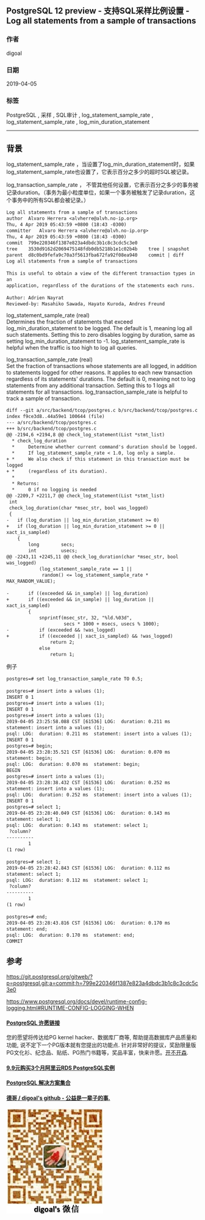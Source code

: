 ## PostgreSQL 12 preview - 支持SQL采样比例设置 - Log all statements from a sample of transactions    
                                                                                                                
### 作者                                                                                                                
digoal                                                                                                                
                                                                                                                
### 日期                                                                                                                
2019-04-05                                                                                                                
                                                                                                                
### 标签                                                                                                                
PostgreSQL , 采样 , SQL审计 , log_statement_sample_rate , log_statement_sample_rate , log_min_duration_statement   
                               
----                                                                                                          
                                                                                                            
## 背景                     
log_statement_sample_rate ，当设置了log_min_duration_statement时，如果log_statement_sample_rate也设置了，它表示百分之多少的超时SQL被记录。  
  
log_transaction_sample_rate ， 不管其他任何设置，它表示百分之多少的事务被记录duration。（事务为最小粒度单位，如果一个事务被触发了记录duration，这个事务中的所有SQL都会被记录。）  
        
```        
Log all statements from a sample of transactions  
author	Alvaro Herrera <alvherre@alvh.no-ip.org>	  
Thu, 4 Apr 2019 05:43:59 +0800 (18:43 -0300)  
committer	Alvaro Herrera <alvherre@alvh.no-ip.org>	  
Thu, 4 Apr 2019 05:43:59 +0800 (18:43 -0300)  
commit	799e220346f1387e823a4dbdc3b1c8c3cdc5c3e0  
tree	3530d9162d2069475148fdb0db5218b1e1c02b4b	tree | snapshot  
parent	d8c0bd9fefa9c70a3f5613fba672fa92f08ea940	commit | diff  
Log all statements from a sample of transactions  
  
This is useful to obtain a view of the different transaction types in an  
application, regardless of the durations of the statements each runs.  
  
Author: Adrien Nayrat  
Reviewed-by: Masahiko Sawada, Hayato Kuroda, Andres Freund  
```      
    
log_statement_sample_rate (real)  
Determines the fraction of statements that exceed log_min_duration_statement to be logged. The default is 1, meaning log all such statements. Setting this to zero disables logging by duration, same as setting log_min_duration_statement to -1. log_statement_sample_rate is helpful when the traffic is too high to log all queries.  
  
log_transaction_sample_rate (real)  
Set the fraction of transactions whose statements are all logged, in addition to statements logged for other reasons. It applies to each new transaction regardless of its statements' durations. The default is 0, meaning not to log statements from any additional transaction. Setting this to 1 logs all statements for all transactions. log_transaction_sample_rate is helpful to track a sample of transaction.  
           
		  
```  
diff --git a/src/backend/tcop/postgres.c b/src/backend/tcop/postgres.c  
index f9ce3d8..44a59e1 100644 (file)  
--- a/src/backend/tcop/postgres.c  
+++ b/src/backend/tcop/postgres.c  
@@ -2194,6 +2194,8 @@ check_log_statement(List *stmt_list)  
  * check_log_duration  
  *     Determine whether current command's duration should be logged.  
  *     If log_statement_sample_rate < 1.0, log only a sample.  
+ *     We also check if this statement in this transaction must be logged  
+ *     (regardless of its duration).  
  *  
  * Returns:  
  *     0 if no logging is needed  
@@ -2209,7 +2211,7 @@ check_log_statement(List *stmt_list)  
 int  
 check_log_duration(char *msec_str, bool was_logged)  
 {  
-   if (log_duration || log_min_duration_statement >= 0)  
+   if (log_duration || log_min_duration_statement >= 0 || xact_is_sampled)  
    {  
        long        secs;  
        int         usecs;  
@@ -2243,11 +2245,11 @@ check_log_duration(char *msec_str, bool was_logged)  
            (log_statement_sample_rate == 1 ||  
             random() <= log_statement_sample_rate * MAX_RANDOM_VALUE);  
   
-       if ((exceeded && in_sample) || log_duration)  
+       if ((exceeded && in_sample) || log_duration || xact_is_sampled)  
        {  
            snprintf(msec_str, 32, "%ld.%03d",  
                     secs * 1000 + msecs, usecs % 1000);  
-           if (exceeded && !was_logged)  
+           if ((exceeded || xact_is_sampled) && !was_logged)  
                return 2;  
            else  
                return 1;  
```  
  
例子  
  
```  
postgres=# set log_transaction_sample_rate TO 0.5;  
  
postgres=# insert into a values (1);  
INSERT 0 1  
postgres=# insert into a values (1);  
INSERT 0 1  
postgres=# insert into a values (1);  
2019-04-05 23:25:58.088 CST [61536] LOG:  duration: 0.211 ms  statement: insert into a values (1);  
psql: LOG:  duration: 0.211 ms  statement: insert into a values (1);  
INSERT 0 1  
postgres=# begin;  
2019-04-05 23:28:35.521 CST [61536] LOG:  duration: 0.070 ms  statement: begin;  
psql: LOG:  duration: 0.070 ms  statement: begin;  
BEGIN  
postgres=# insert into a values (1);  
2019-04-05 23:28:38.432 CST [61536] LOG:  duration: 0.252 ms  statement: insert into a values (1);  
psql: LOG:  duration: 0.252 ms  statement: insert into a values (1);  
INSERT 0 1  
postgres=# select 1;  
2019-04-05 23:28:40.049 CST [61536] LOG:  duration: 0.143 ms  statement: select 1;  
psql: LOG:  duration: 0.143 ms  statement: select 1;  
 ?column?   
----------  
        1  
(1 row)  
  
postgres=# select 1;  
2019-04-05 23:28:42.843 CST [61536] LOG:  duration: 0.112 ms  statement: select 1;  
psql: LOG:  duration: 0.112 ms  statement: select 1;  
 ?column?   
----------  
        1  
(1 row)  
  
postgres=# end;  
2019-04-05 23:28:43.816 CST [61536] LOG:  duration: 0.170 ms  statement: end;  
psql: LOG:  duration: 0.170 ms  statement: end;  
COMMIT  
```  
  
## 参考                
https://git.postgresql.org/gitweb/?p=postgresql.git;a=commit;h=799e220346f1387e823a4dbdc3b1c8c3cdc5c3e0  
  
https://www.postgresql.org/docs/devel/runtime-config-logging.html#RUNTIME-CONFIG-LOGGING-WHEN  
                
  
  
  
  
  
  
  
  
  
  
  
  
  
  
  
  
  
  
  
  
  
  
  
  
  
  
  
  
  
  
  
  
  
  
  
  
  
  
  
  
  
  
  
  
  
  
  
  
  
  
  
  
  
  
  
  
  
  
  
  
  
  
  
  
  
  
  
  
  
#### [PostgreSQL 许愿链接](https://github.com/digoal/blog/issues/76 "269ac3d1c492e938c0191101c7238216")
您的愿望将传达给PG kernel hacker、数据库厂商等, 帮助提高数据库产品质量和功能, 说不定下一个PG版本就有您提出的功能点. 针对非常好的提议，奖励限量版PG文化衫、纪念品、贴纸、PG热门书籍等，奖品丰富，快来许愿。[开不开森](https://github.com/digoal/blog/issues/76 "269ac3d1c492e938c0191101c7238216").  
  
  
#### [9.9元购买3个月阿里云RDS PostgreSQL实例](https://www.aliyun.com/database/postgresqlactivity "57258f76c37864c6e6d23383d05714ea")
  
  
#### [PostgreSQL 解决方案集合](https://yq.aliyun.com/topic/118 "40cff096e9ed7122c512b35d8561d9c8")
  
  
#### [德哥 / digoal's github - 公益是一辈子的事.](https://github.com/digoal/blog/blob/master/README.md "22709685feb7cab07d30f30387f0a9ae")
  
  
![digoal's wechat](../pic/digoal_weixin.jpg "f7ad92eeba24523fd47a6e1a0e691b59")
  
